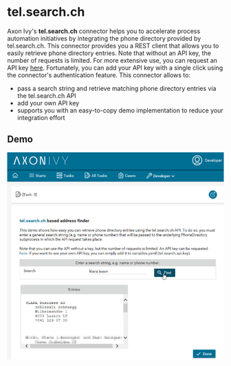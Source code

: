 # tel.search.ch
Axon Ivy's **tel.search.ch** connector helps you to accelerate process automation initiatives by integrating the phone directory provided by tel.search.ch. This connector provides you a REST client that allows you to easily retrieve phone directory entries. Note that without an API key, the number of requests is limited. For more extensive use, you can request an API key [here](https://tel.search.ch/api/getkey). Fortunately, you can add your API key with a single click using the connector's authentication feature. This connector allows to:

- pass a search string and retrieve matching phone directory entries via the tel.search.ch API
- add your own API key
- supports you with an easy-to-copy demo implementation to reduce your integration effort

## Demo

![tel.search.ch Demo 1](images/screen1.png "tel.search.ch Demo 1")